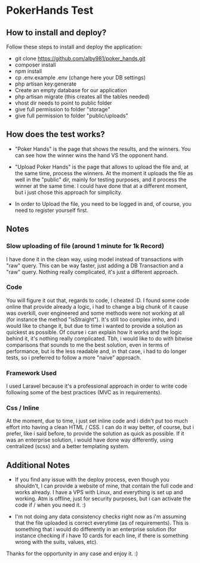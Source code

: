 # PokerHands Test

## How to install and deploy?

Follow these steps to install and deploy the application:

- git clone https://github.com/alby981/poker_hands.git
- composer install
- npm install
- cp .env.example .env (change here your DB settings)
- php artisan key:generate
- Create an empty database for our application
- php artisan migrate (this creates all the tables needed)
- vhost dir needs to point to public folder 
- give full permission to folder "storage"
- give full permission to folder "public/uploads"

## How does the test works?

- "Poker Hands" is the page that shows the results, and the winners. 
You can see how the winner wins the hand VS the opponent hand. 

- "Upload Poker Hands" is the page that allows to upload the file and, at the same time, process the winners. 
At the moment it uploads the file as well in the "public" dir, mainly for testing purposes, and it process the winner at the same time. 
I could have done that at a different moment, but i just chose this approach for simplicity. 

- In order to Upload the file, you need to be logged in and, of course, you need to register yourself first. 

## Notes

### Slow uploading of file (around 1 minute for 1k Record)

I have done it in the clean way, using model instead of transactions with "raw" query.
This can be way faster, just adding a DB Transaction and a "raw" query. Nothing really complicated,
it's just a different approach. 
 
### Code

You will figure it out that, regards to code, I cheated :D. I found some code online that provide already a logic, i had to change a big chunk of it cause was overkill,
over engineered and some methods were not working at all (for instance the method "isStraight").
It's still too complex imho, and i would like to change it, but due to time i wanted to provide a solution as quickest as possible.
Of course i can explain how it works and the logic behind it, it's nothing really complicated. 
Tbh, i would like to do with bitwise comparisons that sounds to me the best solution, even in terms of performance, but 
is the less readable and, in that case, i had to do longer tests, so i preferred to follow a more "naive" approach.  

### Framework Used

I used Laravel because it's a professional approach in order to write code following some of the best practices (MVC as in requirements). 

### Css / Inline

At the moment, due to time, i just set inline code and i didn't put too much effort into having a clean HTML / CSS. 
I can do it way better, of course, but i prefer, like i said before, to provide the solution as quick as possible. 
If it was an enterprise solution, i would have done way differently, using centralized (scss) and a better templating system. 

## Additional Notes

- If you find any issue with the deploy process, even though you shouldn't, I can provide a website of mine, that contain 
the full code and works already. I have a VPS with Linux, and everything is set up and working. 
Atm is offline, just for security purposes, but i can activate the code if / when you need it. :)

- I'm not doing any data consistency checks right now as i'm assuming that the file uploaded is correct everytime (as of requirements). 
This is something that i would do differently in an enterprise solution (for instance checking if i have 10 cards for each line, if there is something wrong
with the suits, values, etc).

Thanks for the opportunity in any case and enjoy it. :)
 



